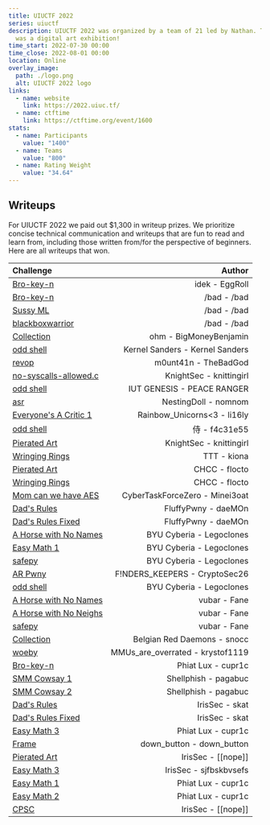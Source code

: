 ```yaml
---
title: UIUCTF 2022
series: uiuctf
description: UIUCTF 2022 was organized by a team of 21 led by Nathan. The theme
  was a digital art exhibition!
time_start: 2022-07-30 00:00
time_close: 2022-08-01 00:00
location: Online
overlay_image:
  path: ./logo.png
  alt: UIUCTF 2022 logo
links:
  - name: website
    link: https://2022.uiuc.tf/
  - name: ctftime
    link: https://ctftime.org/event/1600
stats:
  - name: Participants
    value: "1400"
  - name: Teams
    value: "800"
  - name: Rating Weight
    value: "34.64"
---
```


## Writeups

For UIUCTF 2022 we paid out $1,300 in writeup prizes. We prioritize concise technical communication and writeups that are fun to read and learn from, including those written from/for the perspective of beginners. Here are all writeups that won.

| Challenge | Author |
| :------- | ---: |
| [Bro-key-n](https://hackmd.io/cqdzQizWRvSzCwY926S1ZA) | idek - EggRoll |
| [Bro-key-n](https://imp.ress.me/blog/2022-08-01/uiuctf-2022/#bro-key-n) | /bad - /bad |
| [Sussy ML](https://imp.ress.me/blog/2022-08-01/uiuctf-2022/#sussy-ml) | /bad - /bad |
| [blackboxwarrior](https://imp.ress.me/blog/2022-08-01/uiuctf-2022/#blackboxwarrior) | /bad - /bad  |
| [Collection](https://docs.google.com/document/d/1ZBxBOPXPwhuA40-57mup6j7NHM2EOHdASWq73i7GZqI/) | ohm - BigMoneyBenjamin |
| [odd shell](https://github.com/zolutal/ctf-writeups/blob/main/2022/uiuctf/odd-shell/README.md) | Kernel Sanders - Kernel Sanders |
| [revop](https://spclr.ch/uiuctf-2022-revop-1-solve) | m0unt41n - TheBadGod |
| [no-syscalls-allowed.c](https://github.com/knittingirl/CTF-Writeups/tree/main/pwn_challs/UIUCTF22/no-syscalls-allowed.c) | KnightSec - knittingirl |
| [odd shell](https://github.com/peace-ranger/CTF-WriteUps/blob/main/2022/UIUCTF/odd-shell/README.md) | IUT GENESIS - PEACE RANGER |
| [asr](https://nomnom-ctf.github.io/website/uiuctf-2022/) | NestingDoll - nomnom |
| [Everyone's A Critic 1](https://github.com/silly-lily/ctf-writeups/tree/main/2022%20UIUCTF/Everyones%20A%20Critic%201) | Rainbow_Unicorns\<3 - li16ly |
| [odd shell](https://github.com/f4c31e55/writeups/tree/main/odd-shell#odd-shell) | 侍 - f4c31e55 |
| [Pierated Art](https://github.com/knittingirl/CTF-Writeups/blob/main/reversing_challs/UIUCTF22/Pierated%20Art/ReadMe.md) | KnightSec - knittingirl |
| [Wringing Rings](https://hackmd.io/@kiona/SyEOq9Lac) | TTT - kiona |
| [Pierated Art](https://github.com/flocto/writeups/tree/main/2022/UIUCTF/pierated) | CHCC - flocto |
| [Wringing Rings](https://github.com/flocto/writeups/tree/main/2022/UIUCTF/rings) | CHCC - flocto |
| [Mom can we have AES](https://ctf0.de/posts/uiuctf2022-mom-can-we-have-aes/) | CyberTaskForceZero - Minei3oat |
| [Dad's Rules](https://github.com/daeMOn63/ctf-writeups/tree/main/uiuctf22/Dads_Rules) | FluffyPwny - daeMOn |
| [Dad's Rules Fixed](https://github.com/daeMOn63/ctf-writeups/tree/main/uiuctf22/Dads_Rules_Fixed) | FluffyPwny - daeMOn |
| [A Horse with No Names](https://github.com/BYU-CTF-group/writeups/tree/main/UIUCTF_2022/a%20horse%20with%20no%20names) | BYU Cyberia - Legoclones |
| [Easy Math 1](https://github.com/BYU-CTF-group/writeups/tree/main/UIUCTF_2022/easy%20math%201) | BYU Cyberia - Legoclones |
| [safepy](https://github.com/BYU-CTF-group/writeups/tree/main/UIUCTF_2022/safepy) | BYU Cyberia - Legoclones |
| [AR Pwny](https://github.com/bijoy26/ctf-journal/blob/main/uiuctf-2022/web/ARPwny/README.md#-solution-tldr) | F!NDERS_KEEPERS - CryptoSec26 |
| [odd shell](https://github.com/BYU-CTF-group/writeups/tree/main/UIUCTF_2022/odd%20shell) | BYU Cyberia - Legoclones |
| [A Horse with No Names](https://github.com/nikosChalk/ctf-writeups/blob/master/uiuctf22/jail/a-horse-with-no-names/README.md) | vubar - Fane |
| [A Horse with No Neighs](https://github.com/nikosChalk/ctf-writeups/blob/master/uiuctf22/jail/a-horse-with-no-neighs/README.md) | vubar - Fane |
| [safepy](https://github.com/nikosChalk/ctf-writeups/blob/master/uiuctf22/jail/safepy/README.md) | vubar - Fane |
| [Collection](https://spicy-walnut-eb5.notion.site/Collection-50pts-47-solves-f3ff1a9b719d46b3ba98ae35135ed5ee) | Belgian Red Daemons - snocc |
| [woeby](https://github.com/krystof1119/ctf-writeups/blob/master/uiuctf/2022/woeby.md#initial-reconnaissance) | MMUs_are_overrated - krystof1119 |
| [Bro-key-n](https://hackmd.io/@cupr1c/ByUSL1j6q) | Phiat Lux - cupr1c |
| [SMM Cowsay 1](https://pagabuc.me/blog/smm-cowsay-1-and-2-uiuctf-2022) | Shellphish - pagabuc |
| [SMM Cowsay 2](https://pagabuc.me/blog/smm-cowsay-1-and-2-uiuctf-2022) | Shellphish - pagabuc |
| [Dad's Rules](https://irissec.xyz/articles/categories/netsec/2022-08-07/A-Dive-Into-IPv6-Forcing-Hosts-to-Change-IPs-Using-Rogue-Router-Advertisements) | IrisSec - skat |
| [Dad's Rules Fixed](https://irissec.xyz/articles/categories/netsec/2022-08-07/A-Dive-Into-IPv6-Forcing-Hosts-to-Change-IPs-Using-Rogue-Router-Advertisements#systemsdads-rules-fixed) | IrisSec - skat |
| [Easy Math 3](https://hackmd.io/@cupr1c/BkRB5dTa5) | Phiat Lux - cupr1c |
| [Frame](https://gist.github.com/downbtn/6f37dd42504f01d2b2ba84bbb8216110) | down_button - down_button |
| [Pierated Art](https://irissec.xyz/articles/categories/re/2022-08-03/Pierated-Art) | IrisSec - \[\[nope]] |
| [Easy Math 3](https://github.com/IrisSec/irissec.github.io/blob/master/_posts/2022-08-07-easy-math.md#easy-math-1-3-pwn) | IrisSec - sjfbskbvsefs |
| [Easy Math 1](https://hackmd.io/XEBnIbIrQ8OoXdITGvo61A?view#Easy-Math-1) | Phiat Lux - cupr1c |
| [Easy Math 2](https://hackmd.io/XEBnIbIrQ8OoXdITGvo61A?view#Easy-Math-2-and-3) | Phiat Lux - cupr1c |
| [CPSC](https://irissec.xyz/articles/categories/re/2022-08-03/CPSC?note=obviously+this+isnt+vast+cornfields+but+there+isnt+a+cpsc+dropdown+option) | IrisSec - \[\[nope]] |
